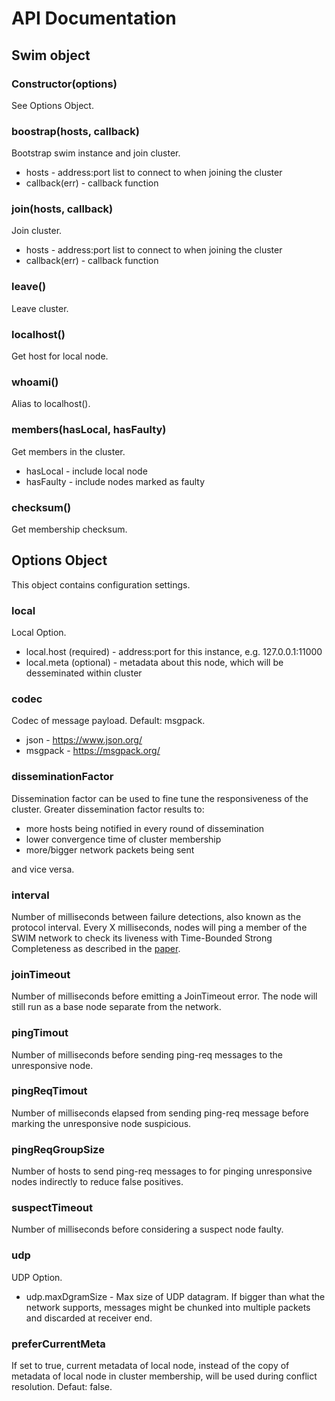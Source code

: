 # API Documentation

## Swim object

### Constructor(options)
See Options Object.

### boostrap(hosts, callback)
Bootstrap swim instance and join cluster.
* hosts - address:port list to connect to when joining the cluster
* callback(err) - callback function

### join(hosts, callback)
Join cluster.
* hosts - address:port list to connect to when joining the cluster
* callback(err) - callback function

### leave()
Leave cluster.

### localhost()
Get host for local node.

### whoami()
Alias to localhost().

### members(hasLocal, hasFaulty)
Get members in the cluster.
* hasLocal - include local node
* hasFaulty - include nodes marked as faulty

### checksum()
Get membership checksum.

## Options Object
This object contains configuration settings.

### local
Local Option.
* local.host (required) - address:port for this instance, e.g. 127.0.0.1:11000
* local.meta (optional) - metadata about this node, which will be desseminated within cluster

### codec
Codec of message payload. Default: msgpack.
* json - https://www.json.org/
* msgpack - https://msgpack.org/

### disseminationFactor
Dissemination factor can be used to fine tune the responsiveness of the cluster.
Greater dissemination factor results to:
* more hosts being notified in every round of dissemination
* lower convergence time of cluster membership
* more/bigger network packets being sent

and vice versa.

### interval
Number of milliseconds between failure detections, also known as the protocol
interval. Every X milliseconds, nodes will ping a member of the SWIM network to
check its liveness with Time-Bounded Strong Completeness as described in the
[paper](http://www.cs.cornell.edu/~asdas/research/dsn02-SWIM.pdf).

### joinTimeout
Number of milliseconds before emitting a JoinTimeout error. The node will still
run as a base node separate from the network.

### pingTimout
Number of milliseconds before sending ping-req messages to the unresponsive node.

### pingReqTimout
Number of milliseconds elapsed from sending ping-req message before marking the
unresponsive node suspicious.

### pingReqGroupSize
Number of hosts to send ping-req messages to for pinging unresponsive nodes
indirectly to reduce false positives.

### suspectTimeout
Number of milliseconds before considering a suspect node faulty.

### udp
UDP Option.
* udp.maxDgramSize - Max size of UDP datagram. If bigger than what the network supports,
messages might be chunked into multiple packets and discarded at receiver end.

### preferCurrentMeta
If set to true, current metadata of local node, instead of the copy of metadata of local node in cluster membership, will be used during conflict resolution. Defaut: false.
